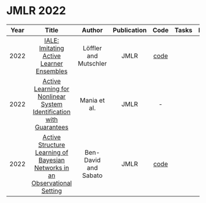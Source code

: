 # JMLR 2022

| Year |                                                       Title                                                       |   Author    | Publication | Code | Tasks | Notes | Datasets| Notions |
|:----:|:-----------------------------------------------------------------------------------------------------------------:|:-----------:|:-----------:|:----:|:----:|:-----:|:-----:|:-----:|
| 2022 |                  [IALE: Imitating Active Learner Ensembles](https://www.jmlr.org/papers/volume23/21-0387/21-0387.pdf)                  | Löffler and Mutschler |    JMLR     |   [code](https://github.com/crispchris/IALE)    |      |       |
| 2022 |     [Active Learning for Nonlinear System Identification with Guarantees](https://www.jmlr.org/papers/volume23/20-807/20-807.pdf)      |     Mania et al.      |    JMLR     |                        -                        |      |       |
| 2022 | [Active Structure Learning of Bayesian Networks in an Observational Setting](https://www.jmlr.org/papers/volume23/21-0296/21-0296.pdf) | Ben-David and Sabato  |    JMLR     | [code](https://github.com/noabdavid/activeBNSL) |      |       |
